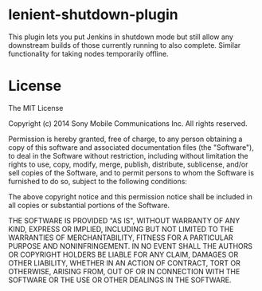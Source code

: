 lenient-shutdown-plugin
=======================

This plugin lets you put Jenkins in shutdown mode but still allow any downstream builds of those currently running to also complete.
Similar functionality for taking nodes temporarily offline.


License
=======

   The MIT License
 
   Copyright (c) 2014 Sony Mobile Communications Inc. All rights reserved.
 
   Permission is hereby granted, free of charge, to any person obtaining a copy
   of this software and associated documentation files (the "Software"), to deal
   in the Software without restriction, including without limitation the rights
   to use, copy, modify, merge, publish, distribute, sublicense, and/or sell
   copies of the Software, and to permit persons to whom the Software is
   furnished to do so, subject to the following conditions:
 
   The above copyright notice and this permission notice shall be included in
   all copies or substantial portions of the Software.
 
   THE SOFTWARE IS PROVIDED "AS IS", WITHOUT WARRANTY OF ANY KIND, EXPRESS OR
   IMPLIED, INCLUDING BUT NOT LIMITED TO THE WARRANTIES OF MERCHANTABILITY,
   FITNESS FOR A PARTICULAR PURPOSE AND NONINFRINGEMENT. IN NO EVENT SHALL THE
   AUTHORS OR COPYRIGHT HOLDERS BE LIABLE FOR ANY CLAIM, DAMAGES OR OTHER
   LIABILITY, WHETHER IN AN ACTION OF CONTRACT, TORT OR OTHERWISE, ARISING FROM,
   OUT OF OR IN CONNECTION WITH THE SOFTWARE OR THE USE OR OTHER DEALINGS IN
   THE SOFTWARE.
